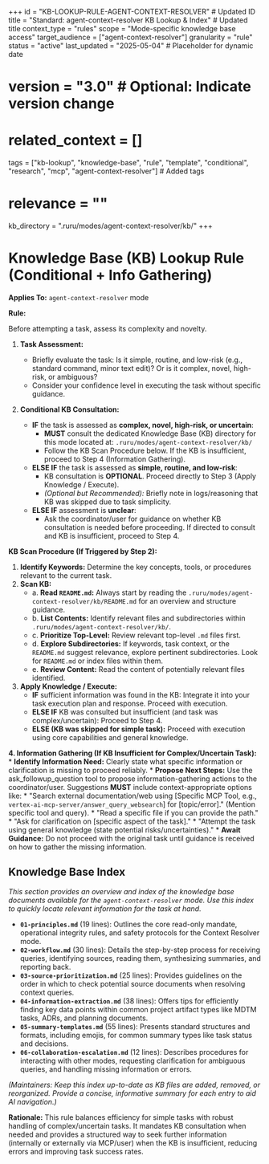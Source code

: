 +++
id = "KB-LOOKUP-RULE-AGENT-CONTEXT-RESOLVER" # Updated ID
title = "Standard: agent-context-resolver KB Lookup & Index" # Updated title
context_type = "rules"
scope = "Mode-specific knowledge base access"
target_audience = ["agent-context-resolver"]
granularity = "rule"
status = "active"
last_updated = "2025-05-04" # Placeholder for dynamic date
# version = "3.0" # Optional: Indicate version change
# related_context = []
tags = ["kb-lookup", "knowledge-base", "rule", "template", "conditional", "research", "mcp", "agent-context-resolver"] # Added tags
# relevance = ""
kb_directory = ".ruru/modes/agent-context-resolver/kb/"
+++

# Knowledge Base (KB) Lookup Rule (Conditional + Info Gathering)

**Applies To:** `agent-context-resolver` mode

**Rule:**

Before attempting a task, assess its complexity and novelty.

1.  **Task Assessment:**
    *   Briefly evaluate the task: Is it simple, routine, and low-risk (e.g., standard command, minor text edit)? Or is it complex, novel, high-risk, or ambiguous?
    *   Consider your confidence level in executing the task without specific guidance.

2.  **Conditional KB Consultation:**
    *   **IF** the task is assessed as **complex, novel, high-risk, or uncertain**:
        *   **MUST** consult the dedicated Knowledge Base (KB) directory for this mode located at: `.ruru/modes/agent-context-resolver/kb/`
        *   Follow the KB Scan Procedure below. If the KB is insufficient, proceed to Step 4 (Information Gathering).
    *   **ELSE IF** the task is assessed as **simple, routine, and low-risk**:
        *   KB consultation is **OPTIONAL**. Proceed directly to Step 3 (Apply Knowledge / Execute).
        *   *(Optional but Recommended):* Briefly note in logs/reasoning that KB was skipped due to task simplicity.
    *   **ELSE IF** assessment is **unclear**:
        *   Ask the coordinator/user for guidance on whether KB consultation is needed before proceeding. If directed to consult and KB is insufficient, proceed to Step 4.

**KB Scan Procedure (If Triggered by Step 2):**

1.  **Identify Keywords:** Determine the key concepts, tools, or procedures relevant to the current task.
2.  **Scan KB:**
    *   a. **Read `README.md`:** Always start by reading the `.ruru/modes/agent-context-resolver/kb/README.md` for an overview and structure guidance.
    *   b. **List Contents:** Identify relevant files and subdirectories within `.ruru/modes/agent-context-resolver/kb/`.
    *   c. **Prioritize Top-Level:** Review relevant top-level `.md` files first.
    *   d. **Explore Subdirectories:** If keywords, task context, or the `README.md` suggest relevance, explore pertinent subdirectories. Look for `README.md` or index files within them.
    *   e. **Review Content:** Read the content of potentially relevant files identified.
3.  **Apply Knowledge / Execute:**
    *   **IF** sufficient information was found in the KB: Integrate it into your task execution plan and response. Proceed with execution.
    *   **ELSE IF** KB was consulted but insufficient (and task was complex/uncertain): Proceed to Step 4.
    *   **ELSE (KB was skipped for simple task):** Proceed with execution using core capabilities and general knowledge.

**4. Information Gathering (If KB Insufficient for Complex/Uncertain Task):**
    *   **Identify Information Need:** Clearly state what specific information or clarification is missing to proceed reliably.
    *   **Propose Next Steps:** Use the ask_followup_question tool to propose information-gathering actions to the coordinator/user. Suggestions **MUST** include context-appropriate options like:
        *   "Search external documentation/web using [Specific MCP Tool, e.g., `vertex-ai-mcp-server/answer_query_websearch`] for [topic/error]." (Mention specific tool and query).
        *   "Read a specific file if you can provide the path."
        *   "Ask for clarification on [specific aspect of the task]."
        *   "Attempt the task using general knowledge (state potential risks/uncertainties)."
    *   **Await Guidance:** Do not proceed with the original task until guidance is received on how to gather the missing information.

## Knowledge Base Index

*This section provides an overview and index of the knowledge base documents available for the `agent-context-resolver` mode. Use this index to quickly locate relevant information for the task at hand.*

*   **`01-principles.md`** (19 lines): Outlines the core read-only mandate, operational integrity rules, and safety protocols for the Context Resolver mode.
*   **`02-workflow.md`** (30 lines): Details the step-by-step process for receiving queries, identifying sources, reading them, synthesizing summaries, and reporting back.
*   **`03-source-prioritization.md`** (25 lines): Provides guidelines on the order in which to check potential source documents when resolving context queries.
*   **`04-information-extraction.md`** (38 lines): Offers tips for efficiently finding key data points within common project artifact types like MDTM tasks, ADRs, and planning documents.
*   **`05-summary-templates.md`** (55 lines): Presents standard structures and formats, including emojis, for common summary types like task status and decisions.
*   **`06-collaboration-escalation.md`** (12 lines): Describes procedures for interacting with other modes, requesting clarification for ambiguous queries, and handling missing information or errors.

*(Maintainers: Keep this index up-to-date as KB files are added, removed, or reorganized. Provide a concise, informative summary for each entry to aid AI navigation.)*


**Rationale:** This rule balances efficiency for simple tasks with robust handling of complex/uncertain tasks. It mandates KB consultation when needed and provides a structured way to seek further information (internally or externally via MCP/user) when the KB is insufficient, reducing errors and improving task success rates.